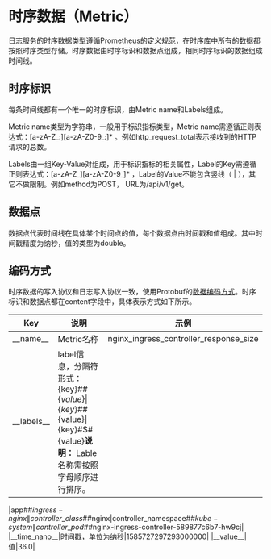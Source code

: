 # 时序数据（Metric）

日志服务的时序数据类型遵循Prometheus的[定义规范](https://prometheus.io/docs/concepts/data_model/)，在时序库中所有的数据都按照时序类型存储。时序数据由时序标识和数据点组成，相同时序标识的数据组成时间线。

## 时序标识

每条时间线都有一个唯一的时序标识，由Metric name和Labels组成。

Metric name类型为字符串，一般用于标识指标类型，Metric name需遵循正则表达式：\[a-zA-Z\_:\]\[a-zA-Z0-9\_:\]\* 。例如http\_request\_total表示接收到的HTTP请求的总数。

Labels由一组Key-Value对组成，用于标识指标的相关属性，Label的Key需遵循正则表达式：\[a-zA-Z\_\]\[a-zA-Z0-9\_\]\* ，Label的Value不能包含竖线（ \| ），其它不做限制。例如method为POST， URL为/api/v1/get。

## 数据点

数据点代表时间线在具体某个时间点的值，每个数据点由时间戳和值组成。其中时间戳精度为纳秒，值的类型为double。

## 编码方式

时序数据的写入协议和日志写入协议一致，使用Protobuf的[数据编码方式](/cn.zh-CN/开发指南/API参考/公共资源说明/数据编码方式.md)。时序标识和数据点都在content字段中，具体表示方式如下所示。

|Key|说明|示例|
|---|--|--|
|\_\_name\_\_|Metric名称|nginx\_ingress\_controller\_response\_size|
|\_\_labels\_\_|label信息，分隔符形式：\{key\}\#$\#\{value\}\|\{key\}\#$\#\{value\}\|\{key\}\#$\#\{value\}**说明：** Lable名称需按照字母顺序进行排序。

|app\#$\#ingress-nginx\|controller\_class\#$\#nginx\|controller\_namespace\#$\#kube-system\|controller\_pod\#$\#nginx-ingress-controller-589877c6b7-hw9cj|
|\_\_time\_nano\_\_|时间戳，单位为纳秒|1585727297293000000|
|\_\_value\_\_|值|36.0|


